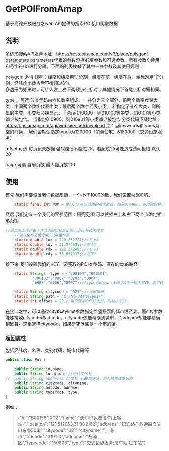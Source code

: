 # GetPOIFromAmap
基于高德开放服务之web API提供的搜索POI接口爬取数据

## 说明
多边形搜索API服务地址：https://restapi.amap.com/v3/place/polygon?parameters
parameters代表的参数包括必填参数和可选参数。所有参数均使用和号字符(&)进行分隔。下面的列表枚举了其中一些参数及其使用规则：

polygon: 
必填
规则：经度和纬度用","分割，经度在前，纬度在后，坐标对用"|"分割。经纬度小数点后不得超过6位。        
多边形为矩形时，可传入左上右下两顶点坐标对；其他情况下首尾坐标对需相同。

type：
可选
分类代码由六位数字组成，一共分为三个部分，前两个数字代表大类；中间两个数字代表中类；最后两个数字代表小类。
若指定了某个大类，则所属的中类、小类都会被显示。
当指定010000，则010100等中类、010101等小类都会被包含。
当指定010900，则010901等小类都会被包含
分类代码下载地址：https://lbs.amap.com/api/webservice/download
注：当keywords和types为空的时候， 我们会默认指定types为120000（商务住宅）&150000（交通设施服务） 

offset
可选
每页记录数据
强烈建议不超过25，若超过25可能造成访问报错
默认20

page
可选
当前页数
最大翻页数100

## 使用

首先 我们需要设置我们数据限额，一个小于1000的数，我们设置为800吧。

```java
	static final int NUM = 800;//可以范围的最大数目，如果大于800，多出的数目不会返回
```

然后 我们定义一个我们的索引范围：研究范围
可以根据左上和右下两个点确定矩形范围
```java
//通过左上角和右下角两点确定矩形范围，进行多边形搜索
	//输入坐标范围为WGS-84坐标系
	static double lux = 120.852722;//左上X
	static double luy = 31.874695;//左上Y
	static double rdx = 122.242493;//右下X
	static double rdy = 30.677917;//右下Y
```
接下来 我们设置我们的KEY、要获取的POI类型码、保存的txt的路径

```java
	static String[] type = {"090100","090101",
			"090102","0902","0903","0904",
			"0905","0906","0907"};//type和keyword必须二选一输入参数，这里选择type
```

```java
	static String citycode = "021";//城市编码
	static String path = "C:/个人/data/poi/";	
	static int offset = 20;//每页显示的POI数目，限制小于25
```
在接口之中，可以通过city&citylimit参数指定希望搜索的城市或区县。而city参数能够接收citycode和adcode，citycode仅能精确到城市，而adcode却能够精确到区县。这里选择citycode，如果研究范围是一个市的话。

### 返回属性
包括经纬度、名称、类别代码、城市代码等
```java
public class Poi {
	
	public String id,name;
	public String location; //经纬度坐标
//	public String address; //地址 若是地铁站，则为地铁线路名称
	public String citycode, cityname;
	public String adcode, adname;
	public String typecode, type;
}
```
例如：
> {"id":"B00156CXQZ","name":"沃尔玛免费班车(上客站)","location":"121.512053,31.302162","address":"国宾路与政通路交叉口东南50米","citycode":"021","cityname":"上海市","adcode":"310110","adname":"杨浦区","typecode":"150800","type":"交通设施服务;班车站;班车站"}

